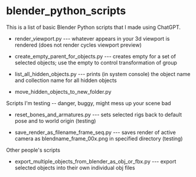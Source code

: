 # blender_python_scripts

This is a list of basic Blender Python scripts that I made using ChatGPT.

- render_viewport.py --- whatever appears in your 3d viewport is rendered (does not render cycles viewport preview)

- create_empty_parent_for_objects.py --- creates empty for a set of selected objects; use the empty to control transformation of group

- list_all_hidden_objects.py --- prints (in system console) the object name and collection name for all hidden objects

- move_hidden_objects_to_new_folder.py

Scripts I'm testing -- danger, buggy, might mess up your scene bad

- reset_bones_and_armatures.py --- sets selected rigs back to default pose and to world origin (testing)

- save_render_as_filename_frame_seq.py --- saves render of active camera as blendname_frame_00x.png in specified directory (testing)


Other people's scripts

- export_multiple_objects_from_blender_as_obj_or_fbx.py --- export selected objects into their own individual obj files

